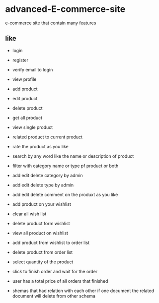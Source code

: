 # advanced-E-commerce-site
e-commerce site that contain many features

## like 
  - login
  - register
  - verify email to login
  - view profile
  - add product 
  - edit product
  - delete product
  - get all product
  - view single product
  - related product to current product
  - rate the product as you like
  - search by any word like the name or description of product
  - filter with category name or type pf product or both
  - add edit delete category by admin
  - add edit delete type by admin
  - add edit delete comment on the produxt as you like 
  - add product on your wishlist 
  - clear all wish list
  - delete product form wishlist
  - view all product on wishlist
  
  - add product from wishlist to order list
  - delete product from order list
  - select quantity of the product 
  
  - click to finish order and wait for the order 
  
  - user has a total price of all orders that finished
  - shemas that had relation with each other if one document the related document will delete from other schema
